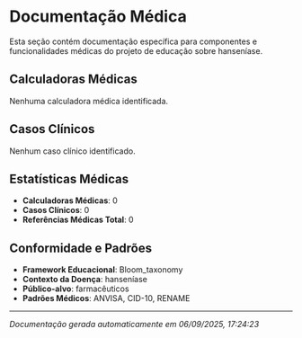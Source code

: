 # Documentação Médica

Esta seção contém documentação específica para componentes e funcionalidades médicas do projeto de educação sobre hanseníase.

## Calculadoras Médicas

Nenhuma calculadora médica identificada.

## Casos Clínicos

Nenhum caso clínico identificado.

## Estatísticas Médicas

- **Calculadoras Médicas**: 0
- **Casos Clínicos**: 0
- **Referências Médicas Total**: 0

## Conformidade e Padrões

- **Framework Educacional**: Bloom_taxonomy
- **Contexto da Doença**: hanseníase
- **Público-alvo**: farmacêuticos
- **Padrões Médicos**: ANVISA, CID-10, RENAME

---
*Documentação gerada automaticamente em 06/09/2025, 17:24:23*
